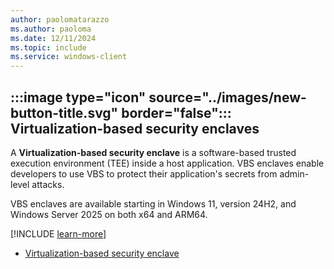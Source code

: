 ```yaml
---
author: paolomatarazzo
ms.author: paoloma
ms.date: 12/11/2024
ms.topic: include
ms.service: windows-client
---
```


## :::image type="icon" source="../images/new-button-title.svg" border="false"::: Virtualization-based security enclaves

A **Virtualization-based security enclave** is a software-based trusted execution environment (TEE) inside a host application. VBS enclaves enable developers to use VBS to protect their application's secrets from admin-level attacks.

VBS enclaves are available starting in Windows 11, version 24H2, and Windows Server 2025 on both x64 and ARM64.

[!INCLUDE [learn-more](learn-more.md)]

- [Virtualization-based security enclave](/windows/win32/trusted-execution/vbs-enclaves)
